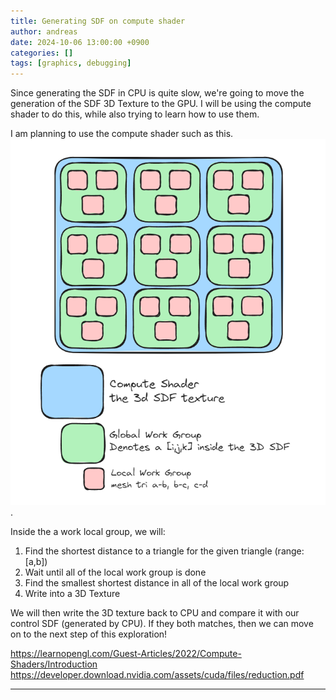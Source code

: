 ```yaml
---
title: Generating SDF on compute shader 
author: andreas
date: 2024-10-06 13:00:00 +0900
categories: []
tags: [graphics, debugging]
---
```

Since generating the SDF in CPU is quite slow, we're going to move the generation of the SDF 3D Texture to the GPU. I will be using the compute shader to do this, while also trying to learn how to use them.

I am planning to use the compute shader such as this.
![Debugging](../assets/img/post_img/2024-10-06-sdf-generate-on-compute-shader/worksplit.png).

Inside the a work local group, we will:
1. Find the shortest distance to a triangle for the given triangle (range: [a,b])
2. Wait until all of the local work group is done
3. Find the smallest shortest distance in all of the local work group
4. Write into a 3D Texture

We will then write the 3D texture back to CPU and compare it with our control SDF (generated by CPU). If they both matches, then we can move on to the next step of this exploration!

https://learnopengl.com/Guest-Articles/2022/Compute-Shaders/Introduction
https://developer.download.nvidia.com/assets/cuda/files/reduction.pdf

---

